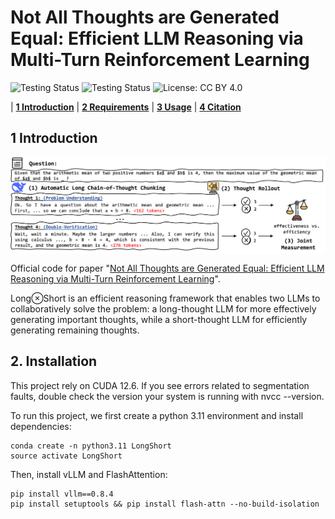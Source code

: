 # Not All Thoughts are Generated Equal: Efficient LLM Reasoning via Multi-Turn Reinforcement Learning

<p align="center">

![Testing Status](https://img.shields.io/badge/docs-in_progress-green)
![Testing Status](https://img.shields.io/badge/pypi_package-in_progress-green)
![License: CC BY 4.0](https://img.shields.io/badge/license-CC%20BY%204.0-blue)

</p>

<p align="center">

| **[1 Introduction](#introduction)** 
| **[2 Requirements](#requirements)**
| **[3 Usage](#usage)**
| **[4 Citation](#citation)**

</p>

## 1 Introduction
<div style="display: flex; justify-content: center;">
  <img src="https://github.com/usail-hkust/LongShort/blob/main/figure/fig1.png">
</div>

Official code for paper "[Not All Thoughts are Generated Equal: Efficient LLM Reasoning via Multi-Turn Reinforcement Learning](https://arxiv.org/pdf/2505.11827)".

Long⊗Short is an efficient reasoning framework that enables two LLMs to collaboratively solve the problem: a long-thought LLM for more effectively generating important thoughts, while a short-thought LLM for efficiently generating remaining thoughts.

## 2. Installation

This project rely on CUDA 12.6. If you see errors related to segmentation faults, double check the version your system is running with nvcc --version.

To run this project, we first create a python 3.11 environment and install dependencies:

```
conda create -n python3.11 LongShort
source activate LongShort
```

Then, install vLLM and FlashAttention:

```
pip install vllm==0.8.4
pip install setuptools && pip install flash-attn --no-build-isolation
```





